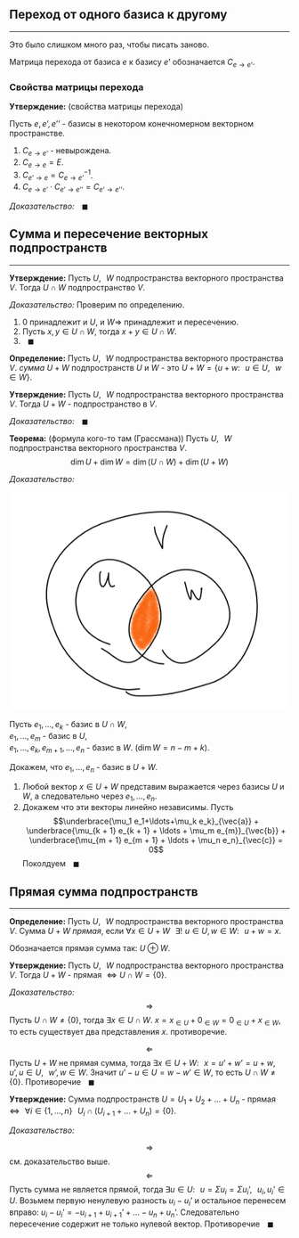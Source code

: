 ## Переход от одного базиса к другому

---

Это было слишком много раз, чтобы писать заново.

Матрица перехода от базиса $e$ к базису $e’$ обозначается $C_{e \to e’}$.

### Свойства матрицы перехода

**Утверждение:**<a name="statement-0"></a> (свойства матрицы перехода)

Пусть $e, e’, e’’$ - базисы в некотором конечномерном векторном пространстве.

1. $C_{e \to e’}$ - невырождена.
2. $C_{e \to e} = E$.
3. $C_{e’ \to e} = C_{e \to e’}^{-1}$.
4. $C_{e \to e’}\cdot C_{e’ \to e’’} = C_{e’ \to e’’}$.

*Доказательство:* $\,\,\,\,\blacksquare$

## Сумма и пересечение векторных подпространств

---

**Утверждение:**<a name="statement-1"></a> Пусть $U, \,\,\,\, W$ подпространства векторного пространства $V$. Тогда $U \cap W$ подпространство $V$.

*Доказательство:* Проверим по определению.

1. $0$ принадлежит и $U$, и $W \Rightarrow$ принадлежит и пересечению.
2. Пусть $x, y \in U \cap W$, тогда $x + y \in U \cap W$.
3. $\,\,\,\,\blacksquare$

**Определение:**<a name="definition-0"></a> Пусть $U, \,\,\,\, W$ подпространства векторного пространства $V$. *сумма* $U + W$ подпространств $U$ и $W$ - это $U + W = \{u + w: \,\,\,\, u \in U, \,\,\,\, w \in W\}$.

**Утверждение:**<a name="statement-2"></a> Пусть $U, \,\,\,\, W$ подпространства векторного пространства $V$. Тогда $U + W$ - подпространство в $V$.

*Доказательство:* $\,\,\,\,\blacksquare$

**Теорема:**<a name="theorem-0"></a> (формула кого-то там (Грассмана))
Пусть $U, \,\,\,\, W$ подпространства векторного пространства $V$.
$$\dim U + \dim W = \dim (U \cap W) + \dim (U + W)$$

*Доказательство:*

![](img/vectors.png)

Пусть $e_1, \ldots, e_k$ - базис в $U \cap W$,<br>
$e_1, \ldots, e_m$ - базис в $U$,<br>
$e_1, \ldots, e_k, e_{m + 1}, \ldots, e_{n}$ - базис в $W$. ($\dim W = n - m + k$).

Докажем, что $e_1, \ldots, e_n$ - базис в $U + W$.

1. Любой вектор $x \in U + W$ представим выражается через базисы $U$ и $W$, а следовательно через $e_1, \ldots, e_n$.
2. Докажем что эти векторы линейно независимы. Пусть $$\underbrace{\mu_1 e_1+\ldots+\mu_k e_k}_{\vec{a}} + \underbrace{\mu_{k + 1} e_{k + 1} + \ldots + \mu_m e_{m}}_{\vec{b}} + \underbrace{\mu_{m + 1} e_{m + 1} + \ldots + \mu_n e_n}_{\vec{c}} = 0$$ 
Поколдуем $\,\,\,\,\blacksquare$

## Прямая сумма подпространств

---

**Определение:**<a name="definition-1"></a> Пусть $U, \,\,\,\, W$ подпространства векторного пространства $V$. Сумма $U + W$ *прямая*, если $\forall x \in U + W \,\,\,\, \exists! \,\,u \in U, w \in W: \,\,\,\, u + w = x$.

Обозначается прямая сумма так: $U \oplus W$.

**Утверждение:**<a name="statement-3"></a> Пусть $U, \,\,\,\, W$ подпространства векторного пространства $V$. Тогда $U + W$ - прямая $\Leftrightarrow U \cap W = \{0\}$.

*Доказательство:* $$\Rightarrow$$
Пусть $U \cap W \ne \{0\}$, тогда $\exists x \in U \cap W$. $x = x_{\in U} + 0_{\in W} = 0_{\in U} + x_{\in W}$, то есть существует два представления $x$. противоречие.

$$\Leftarrow$$
Пусть $U + W$ не прямая сумма, тогда $\exists x \in U + W: \,\,\,\, x = u’ + w’ = u + w, \,\,\,\, u’, u \in U, \,\,\,\, w’, w \in W$. Значит $u’ - u \in U = w - w’ \in W$, то есть $U \cap W \ne \{0\}$. Противоречие $\,\,\,\,\blacksquare$

**Утверждение:**<a name="statement-4"></a> Сумма подпространств $U = U_1 + U_2 + \ldots + U_n$ - прямая $\Leftrightarrow \,\,\,\, \forall i \in \{1, \ldots, n\} \,\,\,\, U_i \cap (U_{i + 1} + \ldots + U_n) = \{0\}$.

*Доказательство:*

$$\Rightarrow$$
см. доказательство выше.
$$\Leftarrow$$
Пусть сумма не является прямой, тогда $\exists u \in U: \,\,\,\, u = \Sigma u_i = \Sigma u_i’, \,\,\,\, u_i, u_i’ \in U$. Возьмем первую ненулевую разность $u_i - u_i’$ и остальное перенесем вправо: $u_i - u_i’ = -u_{i + 1} + u_{i + 1}’ + \ldots - u_{n} + u_{n}’$. Следовательно пересечение содержит не только нулевой вектор. Противоречие $\,\,\,\,\blacksquare$
